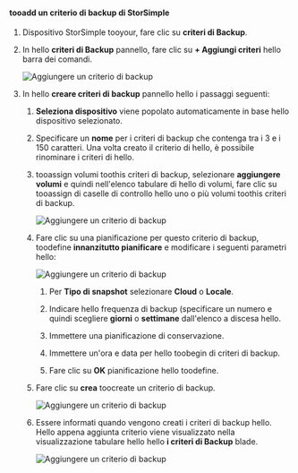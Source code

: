 <!--author=alkohli last changed: 02/10/17-->

#### <a name="tooadd-a-storsimple-backup-policy"></a>tooadd un criterio di backup di StorSimple

1. Dispositivo StorSimple tooyour, fare clic su **criteri di Backup**.

2. In hello **criteri di Backup** pannello, fare clic su **+ Aggiungi criteri** hello barra dei comandi.
   
    ![Aggiungere un criterio di backup](./media/storsimple-8000-add-backup-policy-u2/addbupol1.png)

3. In hello **creare criteri di backup** pannello hello i passaggi seguenti:
   
   1. **Seleziona dispositivo** viene popolato automaticamente in base hello dispositivo selezionato.
   
   2. Specificare un **nome** per i criteri di backup che contenga tra i 3 e i 150 caratteri. Una volta creato il criterio di hello, è possibile rinominare i criteri di hello.
       
   3. tooassign volumi toothis criteri di backup, selezionare **aggiungere volumi** e quindi nell'elenco tabulare di hello di volumi, fare clic su tooassign di caselle di controllo hello uno o più volumi toothis criteri di backup.

       ![Aggiungere un criterio di backup](./media/storsimple-8000-add-backup-policy-u2/addbupol2.png)

   4. Fare clic su una pianificazione per questo criterio di backup, toodefine **innanzitutto pianificare** e modificare i seguenti parametri hello:

       ![Aggiungere un criterio di backup](./media/storsimple-8000-add-backup-policy-u2/addbupol3.png)

       1. Per **Tipo di snapshot** selezionare **Cloud** o **Locale**.

       2. Indicare hello frequenza di backup (specificare un numero e quindi scegliere **giorni** o **settimane** dall'elenco a discesa hello.

       3. Immettere una pianificazione di conservazione.

       4. Immettere un'ora e data per hello toobegin di criteri di backup.

       5. Fare clic su **OK** pianificazione hello toodefine.

   5. Fare clic su **crea** toocreate un criterio di backup.

       ![Aggiungere un criterio di backup](./media/storsimple-8000-add-backup-policy-u2/addbupol4.png)
   
   6. Essere informati quando vengono creati i criteri di backup hello. Hello appena aggiunta criterio viene visualizzato nella visualizzazione tabulare hello hello **i criteri di Backup** blade.

       ![Aggiungere un criterio di backup](./media/storsimple-8000-add-backup-policy-u2/addbupol7.png)

